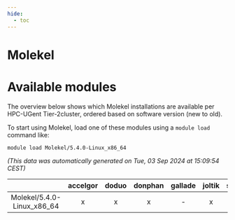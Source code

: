 ```yaml
---
hide:
  - toc
---
```


Molekel
=======

# Available modules


The overview below shows which Molekel installations are available per HPC-UGent Tier-2cluster, ordered based on software version (new to old).

To start using Molekel, load one of these modules using a `module load` command like:

```shell
module load Molekel/5.4.0-Linux_x86_64
```

*(This data was automatically generated on Tue, 03 Sep 2024 at 15:09:54 CEST)*  

| |accelgor|doduo|donphan|gallade|joltik|shinx|skitty|
| :---: | :---: | :---: | :---: | :---: | :---: | :---: | :---: |
|Molekel/5.4.0-Linux_x86_64|x|x|x|-|x|-|x|
